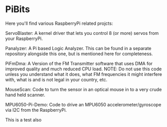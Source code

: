 PiBits
======

Here you'll find various RaspberryPi related projcts:

ServoBlaster:  A kernel driver that lets you control 8 (or more) servos from your RaspberryPi.

Panalyzer:     A Pi based Logic Analyzer.  This can be found in a separate repository alongside this one, but is mentioned here for completeness.

PiFmDma:       A Version of the FM Transmitter software that uses DMA for improved quality and much reduced CPU load.  NOTE: Do not use this code unless you understand what it does, what FM frequencies it might interfere with, what is and is not legal in your country, etc.

MouseScan:     Code to turn the sensor in an optical mouse in to a very crude
               hand held scanner.

MPU6050-Pi-Demo:  Code to drive an MPU6050 accelerometer/gyroscope via I2C
               from the RaspberryPi.

This is a test also

